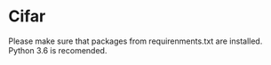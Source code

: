 # Cifar

Please make sure that packages from requirenments.txt are installed. Python 3.6 is recomended.
